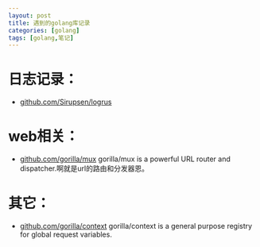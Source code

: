 ```yaml
---
layout: post
title: 遇到的golang库记录
categories: [golang]
tags: [golang,笔记]
---
```


日志记录：
=
* [github.com/Sirupsen/logrus](https://github.com/Sirupsen/logrus)

web相关：
=
* [github.com/gorilla/mux](https://github.com/gorilla/mux) gorilla/mux is a powerful URL router and dispatcher.啊就是url的路由和分发器恩。

其它：
=
* [github.com/gorilla/context](https://github.com/gorilla/context)  gorilla/context is a general purpose registry for global request variables.